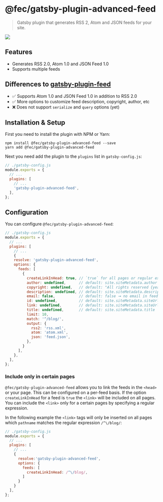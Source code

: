 # @fec/gatsby-plugin-advanced-feed

> Gatsby plugin that generates RSS 2, Atom and JSON feeds for your site.

![](https://github.com/florianeckerstorfer/gatsby-plugin-advanced-feed/workflows/.github/workflows/tests.yml/badge.svg)

## Features

- Generates RSS 2.0, Atom 1.0 and JSON Feed 1.0
- Supports multiple feeds

## Differences to [gatsby-plugin-feed](https://www.npmjs.com/package/gatsby-plugin-feed)

- ✅ Supports Atom 1.0 and JSON Feed 1.0 in addition to RSS 2.0
- ✅ More options to customize feed description, copyright, author, etc
- ❌ Does not support `serialize` and `query` options (yet)

## Installation & Setup

First you need to install the plugin with NPM or Yarn:

```shell
npm install @fec/gatsby-plugin-advanced-feed --save
yarn add @fec/gatsby-plugin-advanced-feed
```

Next you need add the plugin to the `plugins` list in `gatsby-config.js`:

```javascript
// ./gatsby-config.js
module.exports = {
  // ...
  plugins: [
    // ...
    'gatsby-plugin-advanced-feed',
  ],
};
```

## Configuration

You can configure `@fec/gatsby-plugin-advanced-feed`:

```javascript
// ./gatsby-config.js
module.exports = {
  // ...
  plugins: [
    // ...
    {
    resolve: 'gatsby-plugin-advanced-feed',
    options: {
      feeds: [
        {
          createLinkInHead: true, // `true` for all pages or regular expression to match pathnames
          author: undefined,      // default: site.siteMetadata.author
          copyright: undefined,   // default: "All rights reserved {year}, {site.siteMetadata.author}"
          description: undefined, // default: site.siteMetadata.description
          email: false,           // default: false ➞ no email in feed; undefined ➞ site.siteMetadata.email
          id: undefined,          // default: site.siteMetadata.siteUrl
          link: undefined,        // default: site.siteMetadata.siteUrl
          title: undefined,       // default: site.siteMetadata.title
          limit: 10,
          match: '^/blog/',
          output: {
            rss2: 'rss.xml',
            atom: 'atom.xml',
            json: 'feed.json',
          },
        }
      ],
    },
  ],
};
```

### Include <link> only in certain pages

`@fec/gatsby-plugin-advanced-feed` allows you to link the feeds in the `<head>` or your page. This can be configured on a per-feed basis. If the option `createLinkInHead` for a feed is `true` the `<link>` will be included on all pages. You can include the `<link>` only for a certain pages by specifying a regular expression.

In the following example the `<link>` tags will only be inserted on all pages which `pathname` matches the regular expression `/^\/blog/`:

```javascript
// ./gatsby-config.js
module.exports = {
  // ...
  plugins: [
    // ...
    {
      resolve:'gatsby-plugin-advanced-feed',
      options: {
        feeds: [
          createLinkInHead: /^\/blog/,
        ]
      }
    }
  ],
};
```

